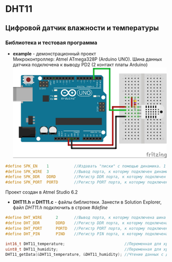 # DHT11
## Цифровой датчик влажности и температуры
### Библиотека и тестовая программа

  + __example__ - демонстрационный проект  
  Микроконтроллер: Atmel ATmega328P (Arduino UNO). Шина данных датчика подключена к выводу PD2 (2 контакт платы Arduino)  
  ![Схема подключения для тестовой программы](https://github.com/Dubos1210/DHT11/blob/master/img/sch.jpg)  
  ```c 
  #define SPK_EN	1			//Издавать "писки" с помощью динамика. 1 - вкл., 0 - выкл.
  #define SPK_WIRE	3			//Вывод порта, к которму подключен динамик
  #define SPK_DDR	DDRD		//Регистр DDR порта, к которму подключен динамик
  #define SPK_PORT	PORTD		//Регистр PORT порта, к которму подключен динамик
  ```
  Проект создан в Atmel Studio 6.2
  
  + __DHT11.h__ и __DHT11.c__ - файлы библиотеки. Занести в Solution Explorer, файл _DHT11.h_ подключить в строке _#define_
  ```c 
  #define DHT_WIRE		2		//Вывод порта, к которму подключена шина данных
  #define DHT_DDR		DDRD	//Регистр DDR порта, к которму подключена шина данных
  #define DHT_PORT		PORTD	//Регистр PORT порта, к которму подключена шина данных
  #define DHT_PIN		PIND	//Регистр PIN порта, к которму подключена шина данных
  ```
  ```c  
  int16_t DHT11_temperature;                          //Переменная для хранения темературы
  uint8_t DHT11_humidity;                             //Переменная для хранения влажности
  DHT11_getData(&DHT11_temperature, &DHT11_humidity); //Чтение данных с датчика и запись в переменные
  ```
